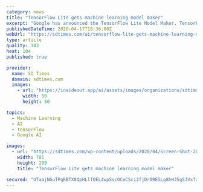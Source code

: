 ```yaml
---
category: news
title: "TensorFlow Lite gets machine learning model maker"
excerpt: "Google has announced the TensorFlow Lite Model Maker. TensorFlow Lite is an open-source deep learning framework for on-device inference. The new tool is designed to adapt machine learning models to datasets with transfer learning. “It wraps the complex machine learning concepts with an intuitive API, so that everyone can get started without ..."
publishedDateTime: 2020-04-17T18:36:00Z
webUrl: "https://sdtimes.com/ai/tensorflow-lite-gets-machine-learning-model-maker/"
type: article
quality: 103
heat: 104
published: true

provider:
  name: SD Times
  domain: sdtimes.com
  images:
    - url: "https://insideout.app/ai/assets/images/organizations/sdtimes.com-50x50.jpg"
      width: 50
      height: 50

topics:
  - Machine Learning
  - AI
  - TensorFlow
  - Google AI

images:
  - url: "https://sdtimes.com/wp-content/uploads/2020/04/Screen-Shot-2020-04-13-at-4.22.27-PM.png"
    width: 781
    height: 299
    title: "TensorFlow Lite gets machine learning model maker"

secured: "UTaajNGuTPqRBTX8QpHLlfOEL4wpSscOCeCSci2fjDr09E5Lg8hHJ5gSJVxfr7UawOPUbWh4rlMPq/Zhaz1mGLvwRDK8kuPfM05f+OQop/GfD8+XJZWIwIkhv7g4r/DIaUvytcPSJbZCbd3iThnen7ScvLR9/s/3XJJXKheZw201jseHcyz0q2CV04kcJb6Y23bgy5KhRa97XrOTbN/XiOB8pLAb6GAxLs/EuRTZ4aBnKzrBWcxrGb3xSlD5DLzjpXWsLIdmlfdqqTwHQYOe89s0Irne2UTFIXKtxHsr/DSoSo21+Y1AVNTDgmnRphRB/TzxtCcLMfuG+JSJo2eRSkOCtVaB7x7KJWrW7tZprDZZ4Hl03VEDkYyHpSO69TlFJ4a3gEvfpR00icBMs5rdZfbDblYDiTu9EwR8YUgevFxE2E0ygyWO+mKRnvIcR/6gaRqtRfxSUwmZojwvcvoBd0GupGNjFMlV0VcArEITMto=;DQpfR2ArWY72J7BUv7evzw=="
---
```


